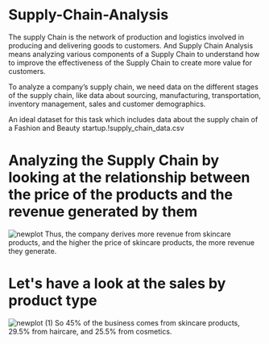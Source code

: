 # Supply-Chain-Analysis

The supply Chain is the network of production and logistics involved in producing and delivering goods to customers. And Supply Chain Analysis means analyzing various components of a Supply Chain to understand how to improve the effectiveness of the Supply Chain to create more value for customers.

To analyze a company’s supply chain, we need data on the different stages of the supply chain, like data about sourcing, manufacturing, transportation, inventory management, sales and customer demographics.

An ideal dataset for this task which includes data about the supply chain of a Fashion and Beauty startup.!supply_chain_data.csv

# Analyzing the Supply Chain by looking at the relationship between the price of the products and the revenue generated by them
![newplot](https://github.com/Aadarsh1132/Supply-Chain-Analysis/assets/133105879/8dbbd80e-f4ed-4d42-963b-b1cee59165ec)
Thus, the company derives more revenue from skincare products, and the higher the price of skincare products, the more revenue they generate.
# Let's have a look at the sales by product type
![newplot (1)](https://github.com/Aadarsh1132/Supply-Chain-Analysis/assets/133105879/b03e373c-d9cd-4644-812a-1aa62adf700e)
So 45% of the business comes from skincare products, 29.5% from haircare, and 25.5% from cosmetics.

